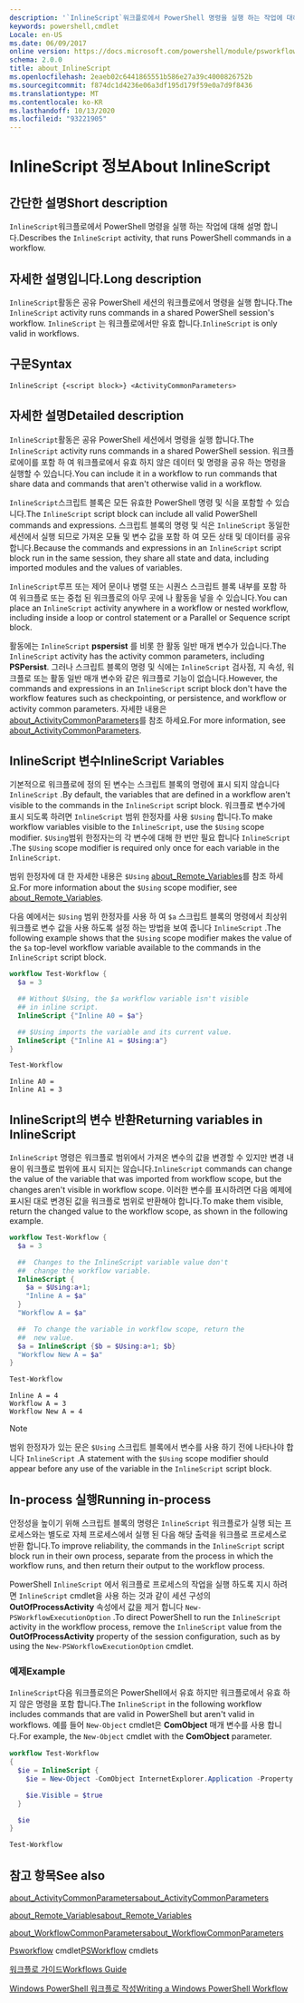 ```yaml
---
description: '`InlineScript`워크플로에서 PowerShell 명령을 실행 하는 작업에 대해 설명 합니다.'
keywords: powershell,cmdlet
Locale: en-US
ms.date: 06/09/2017
online version: https://docs.microsoft.com/powershell/module/psworkflow/about/about_inlinescript?view=powershell-5.1&WT.mc_id=ps-gethelp
schema: 2.0.0
title: about_InlineScript
ms.openlocfilehash: 2eaeb02c6441865551b586e27a39c4000826752b
ms.sourcegitcommit: f874dc1d4236e06a3df195d179f59e0a7d9f8436
ms.translationtype: MT
ms.contentlocale: ko-KR
ms.lasthandoff: 10/13/2020
ms.locfileid: "93221905"
---
```

# <a name="about-inlinescript"></a><span data-ttu-id="5aba2-104">InlineScript 정보</span><span class="sxs-lookup"><span data-stu-id="5aba2-104">About InlineScript</span></span>

## <a name="short-description"></a><span data-ttu-id="5aba2-105">간단한 설명</span><span class="sxs-lookup"><span data-stu-id="5aba2-105">Short description</span></span>

<span data-ttu-id="5aba2-106">`InlineScript`워크플로에서 PowerShell 명령을 실행 하는 작업에 대해 설명 합니다.</span><span class="sxs-lookup"><span data-stu-id="5aba2-106">Describes the `InlineScript` activity, that runs PowerShell commands in a workflow.</span></span>

## <a name="long-description"></a><span data-ttu-id="5aba2-107">자세한 설명입니다.</span><span class="sxs-lookup"><span data-stu-id="5aba2-107">Long description</span></span>

<span data-ttu-id="5aba2-108">`InlineScript`활동은 공유 PowerShell 세션의 워크플로에서 명령을 실행 합니다.</span><span class="sxs-lookup"><span data-stu-id="5aba2-108">The `InlineScript` activity runs commands in a shared PowerShell session's workflow.</span></span> <span data-ttu-id="5aba2-109">`InlineScript` 는 워크플로에서만 유효 합니다.</span><span class="sxs-lookup"><span data-stu-id="5aba2-109">`InlineScript` is only valid in workflows.</span></span>

## <a name="syntax"></a><span data-ttu-id="5aba2-110">구문</span><span class="sxs-lookup"><span data-stu-id="5aba2-110">Syntax</span></span>

```
InlineScript {<script block>} <ActivityCommonParameters>
```

## <a name="detailed-description"></a><span data-ttu-id="5aba2-111">자세한 설명</span><span class="sxs-lookup"><span data-stu-id="5aba2-111">Detailed description</span></span>

<span data-ttu-id="5aba2-112">`InlineScript`활동은 공유 PowerShell 세션에서 명령을 실행 합니다.</span><span class="sxs-lookup"><span data-stu-id="5aba2-112">The `InlineScript` activity runs commands in a shared PowerShell session.</span></span> <span data-ttu-id="5aba2-113">워크플로에이를 포함 하 여 워크플로에서 유효 하지 않은 데이터 및 명령을 공유 하는 명령을 실행할 수 있습니다.</span><span class="sxs-lookup"><span data-stu-id="5aba2-113">You can include it in a workflow to run commands that share data and commands that aren't otherwise valid in a workflow.</span></span>

<span data-ttu-id="5aba2-114">`InlineScript`스크립트 블록은 모든 유효한 PowerShell 명령 및 식을 포함할 수 있습니다.</span><span class="sxs-lookup"><span data-stu-id="5aba2-114">The `InlineScript` script block can include all valid PowerShell commands and expressions.</span></span> <span data-ttu-id="5aba2-115">스크립트 블록의 명령 및 식은 `InlineScript` 동일한 세션에서 실행 되므로 가져온 모듈 및 변수 값을 포함 하 여 모든 상태 및 데이터를 공유 합니다.</span><span class="sxs-lookup"><span data-stu-id="5aba2-115">Because the commands and expressions in an `InlineScript` script block run in the same session, they share all state and data, including imported modules and the values of variables.</span></span>

<span data-ttu-id="5aba2-116">`InlineScript`루프 또는 제어 문이나 병렬 또는 시퀀스 스크립트 블록 내부를 포함 하 여 워크플로 또는 중첩 된 워크플로의 아무 곳에 나 활동을 넣을 수 있습니다.</span><span class="sxs-lookup"><span data-stu-id="5aba2-116">You can place an `InlineScript` activity anywhere in a workflow or nested workflow, including inside a loop or control statement or a Parallel or Sequence script block.</span></span>

<span data-ttu-id="5aba2-117">활동에는 `InlineScript` **pspersist** 를 비롯 한 활동 일반 매개 변수가 있습니다.</span><span class="sxs-lookup"><span data-stu-id="5aba2-117">The `InlineScript` activity has the activity common parameters, including **PSPersist**.</span></span> <span data-ttu-id="5aba2-118">그러나 스크립트 블록의 명령 및 식에는 `InlineScript` 검사점, 지 속성, 워크플로 또는 활동 일반 매개 변수와 같은 워크플로 기능이 없습니다.</span><span class="sxs-lookup"><span data-stu-id="5aba2-118">However, the commands and expressions in an `InlineScript` script block don't have the workflow features such as checkpointing, or persistence, and workflow or activity common parameters.</span></span> <span data-ttu-id="5aba2-119">자세한 내용은 [about_ActivityCommonParameters](about_ActivityCommonParameters.md)를 참조 하세요.</span><span class="sxs-lookup"><span data-stu-id="5aba2-119">For more information, see [about_ActivityCommonParameters](about_ActivityCommonParameters.md).</span></span>

## <a name="inlinescript-variables"></a><span data-ttu-id="5aba2-120">InlineScript 변수</span><span class="sxs-lookup"><span data-stu-id="5aba2-120">InlineScript Variables</span></span>

<span data-ttu-id="5aba2-121">기본적으로 워크플로에 정의 된 변수는 스크립트 블록의 명령에 표시 되지 않습니다 `InlineScript` .</span><span class="sxs-lookup"><span data-stu-id="5aba2-121">By default, the variables that are defined in a workflow aren't visible to the commands in the `InlineScript` script block.</span></span> <span data-ttu-id="5aba2-122">워크플로 변수가에 표시 되도록 하려면 `InlineScript` 범위 한정자를 사용 `$Using` 합니다.</span><span class="sxs-lookup"><span data-stu-id="5aba2-122">To make workflow variables visible to the `InlineScript`, use the `$Using` scope modifier.</span></span> <span data-ttu-id="5aba2-123">`$Using`범위 한정자는의 각 변수에 대해 한 번만 필요 합니다 `InlineScript` .</span><span class="sxs-lookup"><span data-stu-id="5aba2-123">The `$Using` scope modifier is required only once for each variable in the `InlineScript`.</span></span>

<span data-ttu-id="5aba2-124">범위 한정자에 대 한 자세한 내용은 `$Using` [about_Remote_Variables](../../Microsoft.PowerShell.Core/About/about_Remote_Variables.md)를 참조 하세요.</span><span class="sxs-lookup"><span data-stu-id="5aba2-124">For more information about the `$Using` scope modifier, see [about_Remote_Variables](../../Microsoft.PowerShell.Core/About/about_Remote_Variables.md).</span></span>

<span data-ttu-id="5aba2-125">다음 예에서는 `$Using` 범위 한정자를 사용 하 여 `$a` 스크립트 블록의 명령에서 최상위 워크플로 변수 값을 사용 하도록 설정 하는 방법을 보여 줍니다 `InlineScript` .</span><span class="sxs-lookup"><span data-stu-id="5aba2-125">The following example shows that the `$Using` scope modifier makes the value of the `$a` top-level workflow variable available to the commands in the `InlineScript` script block.</span></span>

```powershell
workflow Test-Workflow {
  $a = 3

  ## Without $Using, the $a workflow variable isn't visible
  ## in inline script.
  InlineScript {"Inline A0 = $a"}

  ## $Using imports the variable and its current value.
  InlineScript {"Inline A1 = $Using:a"}
}

Test-Workflow
```

```output
Inline A0 =
Inline A1 = 3
```

## <a name="returning-variables-in-inlinescript"></a><span data-ttu-id="5aba2-126">InlineScript의 변수 반환</span><span class="sxs-lookup"><span data-stu-id="5aba2-126">Returning variables in InlineScript</span></span>

<span data-ttu-id="5aba2-127">`InlineScript` 명령은 워크플로 범위에서 가져온 변수의 값을 변경할 수 있지만 변경 내용이 워크플로 범위에 표시 되지는 않습니다.</span><span class="sxs-lookup"><span data-stu-id="5aba2-127">`InlineScript` commands can change the value of the variable that was imported from workflow scope, but the changes aren't visible in workflow scope.</span></span> <span data-ttu-id="5aba2-128">이러한 변수를 표시하려면 다음 예제에 표시된 대로 변경된 값을 워크플로 범위로 반환해야 합니다.</span><span class="sxs-lookup"><span data-stu-id="5aba2-128">To make them visible, return the changed value to the workflow scope, as shown in the following example.</span></span>

```powershell
workflow Test-Workflow {
  $a = 3

  ##  Changes to the InlineScript variable value don't
  ##  change the workflow variable.
  InlineScript {
    $a = $Using:a+1;
    "Inline A = $a"
  }
  "Workflow A = $a"

  ##  To change the variable in workflow scope, return the
  ##  new value.
  $a = InlineScript {$b = $Using:a+1; $b}
  "Workflow New A = $a"
}

Test-Workflow
```

```output
Inline A = 4
Workflow A = 3
Workflow New A = 4
```

> [!NOTE]
> <span data-ttu-id="5aba2-129">범위 한정자가 있는 문은 `$Using` 스크립트 블록에서 변수를 사용 하기 전에 나타나야 합니다 `InlineScript` .</span><span class="sxs-lookup"><span data-stu-id="5aba2-129">A statement with the `$Using` scope modifier should appear before any use of the variable in the `InlineScript` script block.</span></span>

## <a name="running-in-process"></a><span data-ttu-id="5aba2-130">In-process 실행</span><span class="sxs-lookup"><span data-stu-id="5aba2-130">Running in-process</span></span>

<span data-ttu-id="5aba2-131">안정성을 높이기 위해 스크립트 블록의 명령은 `InlineScript` 워크플로가 실행 되는 프로세스와는 별도로 자체 프로세스에서 실행 된 다음 해당 출력을 워크플로 프로세스로 반환 합니다.</span><span class="sxs-lookup"><span data-stu-id="5aba2-131">To improve reliability, the commands in the `InlineScript` script block run in their own process, separate from the process in which the workflow runs, and then return their output to the workflow process.</span></span>

<span data-ttu-id="5aba2-132">PowerShell `InlineScript` 에서 워크플로 프로세스의 작업을 실행 하도록 지시 하려면 `InlineScript` cmdlet을 사용 하는 것과 같이 세션 구성의 **OutOfProcessActivity** 속성에서 값을 제거 합니다 `New-PSWorkflowExecutionOption` .</span><span class="sxs-lookup"><span data-stu-id="5aba2-132">To direct PowerShell to run the `InlineScript` activity in the workflow process, remove the `InlineScript` value from the **OutOfProcessActivity** property of the session configuration, such as by using the `New-PSWorkflowExecutionOption` cmdlet.</span></span>

### <a name="example"></a><span data-ttu-id="5aba2-133">예제</span><span class="sxs-lookup"><span data-stu-id="5aba2-133">Example</span></span>

<span data-ttu-id="5aba2-134">`InlineScript`다음 워크플로의은 PowerShell에서 유효 하지만 워크플로에서 유효 하지 않은 명령을 포함 합니다.</span><span class="sxs-lookup"><span data-stu-id="5aba2-134">The `InlineScript` in the following workflow includes commands that are valid in PowerShell but aren't valid in workflows.</span></span> <span data-ttu-id="5aba2-135">예를 들어 `New-Object` cmdlet은 **ComObject** 매개 변수를 사용 합니다.</span><span class="sxs-lookup"><span data-stu-id="5aba2-135">For example, the `New-Object` cmdlet with the **ComObject** parameter.</span></span>

```powershell
workflow Test-Workflow
{
  $ie = InlineScript {
    $ie = New-Object -ComObject InternetExplorer.Application -Property @{navigate2="www.microsoft.com"}

    $ie.Visible = $true
  }

  $ie
}

Test-Workflow
```

## <a name="see-also"></a><span data-ttu-id="5aba2-136">참고 항목</span><span class="sxs-lookup"><span data-stu-id="5aba2-136">See also</span></span>

[<span data-ttu-id="5aba2-137">about_ActivityCommonParameters</span><span class="sxs-lookup"><span data-stu-id="5aba2-137">about_ActivityCommonParameters</span></span>](about_ActivityCommonParameters.md)

[<span data-ttu-id="5aba2-138">about_Remote_Variables</span><span class="sxs-lookup"><span data-stu-id="5aba2-138">about_Remote_Variables</span></span>](../../Microsoft.PowerShell.Core/About/about_Remote_Variables.md)

[<span data-ttu-id="5aba2-139">about_WorkflowCommonParameters</span><span class="sxs-lookup"><span data-stu-id="5aba2-139">about_WorkflowCommonParameters</span></span>](about_WorkflowCommonParameters.md)

<span data-ttu-id="5aba2-140">[Psworkflow](xref:PSWorkflow) cmdlet</span><span class="sxs-lookup"><span data-stu-id="5aba2-140">[PSWorkflow](xref:PSWorkflow) cmdlets</span></span>

[<span data-ttu-id="5aba2-141">워크플로 가이드</span><span class="sxs-lookup"><span data-stu-id="5aba2-141">Workflows Guide</span></span>](/previous-versions/powershell/scripting/components/workflows-guide)

[<span data-ttu-id="5aba2-142">Windows PowerShell 워크플로 작성</span><span class="sxs-lookup"><span data-stu-id="5aba2-142">Writing a Windows PowerShell Workflow</span></span>](/previous-versions/powershell/scripting/developer/workflow/writing-a-windows-powershell-workflow)
